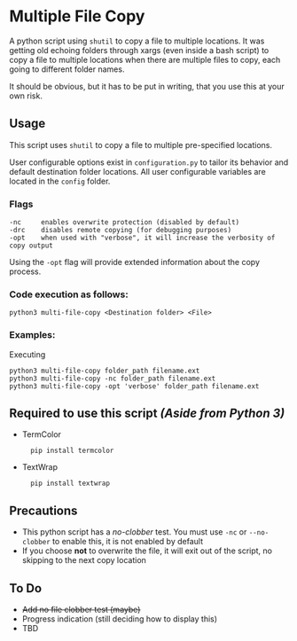 # Multiple File Copy

A python script using `shutil` to copy a file to multiple locations. It was getting old echoing folders through xargs (even inside a bash script) to copy a file to multiple locations when there are multiple files to copy, each going to different folder names.

It should be obvious, but it has to be put in writing, that you use this at your own risk.

## Usage

This script uses `shutil` to copy a file to multiple pre-specified locations.

User configurable options exist in `configuration.py` to tailor its behavior and default destination folder locations. All user configurable variables are located in the `config` folder.

### **Flags**

    -nc     enables overwrite protection (disabled by default)
    -drc    disables remote copying (for debugging purposes)
    -opt    when used with "verbose", it will increase the verbosity of copy output

Using the `-opt` flag will provide extended information about the copy process.

### **Code execution as follows:**

    python3 multi-file-copy <Destination folder> <File>

### **Examples:**

Executing

    python3 multi-file-copy folder_path filename.ext
    python3 multi-file-copy -nc folder_path filename.ext
    python3 multi-file-copy -opt 'verbose' folder_path filename.ext

## Required to use this script *(Aside from Python 3)*

* TermColor

        pip install termcolor
* TextWrap

        pip install textwrap

## **Precautions**

* This python script has a *no-clobber* test. You must use `-nc` or `--no-clobber` to enable this, it is not enabled by default
* If you choose **not** to overwrite the file, it will exit out of the script, no skipping to the next copy location

## To Do

* ~~Add no file clobber test (maybe)~~
* Progress indication (still deciding how to display this)
* TBD
